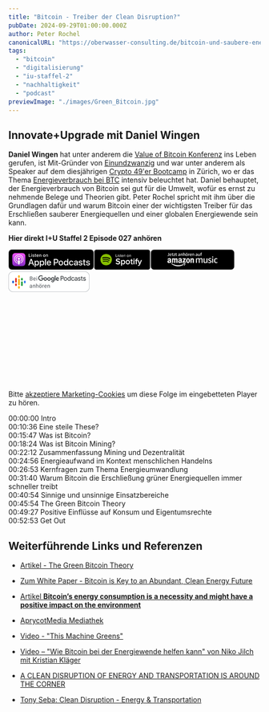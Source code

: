 ```yaml
---
title: "Bitcoin - Treiber der Clean Disruption?"
pubDate: 2024-09-29T01:00:00.000Z
author: Peter Rochel
canonicalURL: "https://oberwasser-consulting.de/bitcoin-und-saubere-energie/"
tags:
  - "bitcoin"
  - "digitalisierung"
  - "iu-staffel-2"
  - "nachhaltigkeit"
  - "podcast"
previewImage: "./images/Green_Bitcoin.jpg"
---
```


## Innovate+Upgrade mit Daniel Wingen

**Daniel Wingen** hat unter anderem die [Value of Bitcoin Konferenz](https://valueofbitcoin.com) ins Leben gerufen, ist Mit-Gründer von [Einundzwanzig](https://einundzwanzig.space) und war unter anderem als Speaker auf dem diesjährigen [Crypto 49'er Bootcamp](https://www.crypto49ers.de) in Zürich, wo er das Thema [Energieverbrauch bei BTC](https://www.youtube.com/watch?v=MjZGLoLnpoY&t=467s) intensiv beleuchtet hat. Daniel behauptet, der Energieverbrauch von Bitcoin sei gut für die Umwelt, wofür es ernst zu nehmende Belege und Theorien gibt. Peter Rochel spricht mit ihm über die Grundlagen dafür und warum Bitcoin einer der wichtigsten Treiber für das Erschließen sauberer Energiequellen und einer globalen Energiewende sein kann.

**Hier direkt I+U Staffel 2 Episode 027 anhören**

[![](images/listen-on-apple-podcast.png)](https://podcasts.apple.com/us/podcast/bitcoin-treiber-der-clean-disruption/id1354901024?i=1000538792213&itsct=podcast_box&itscg=30200&ls=1)[![](images/listen-on-spotify.png)](https://open.spotify.com/episode/0femhKakv9LhV9hCm88MZ9?si=A_dHTWhJS6u6nCb0029g0A)[![](images/ListenOn_AmazonMusic_button_Black_RGB_5X_DE-300x73.png)](https://music.amazon.de/podcasts/4838bd28-7b97-4912-80cb-de39a6c75654/episodes/941c3c1b-2ba3-4fd7-af81-c7407e13e555/innovate-upgrade-bitcoin-%E2%80%93-treiber-der-clean-disruption)[![jobs to be done podcast](images/DE_Google_Podcasts_Badge_8x-300x76.png)](https://podcasts.google.com/feed/aHR0cHM6Ly96dW04cnkucG9kY2FzdGVyLmRlL29iZXJ3YXNzZXIucnNz)

<iframe data-cookieconsent="marketing" data-cookieblock-src="https://embed.podcasts.apple.com/us/podcast/bitcoin-treiber-der-clean-disruption/id1354901024?i=1000538792213&amp;itsct=podcast_box_player&amp;itscg=30200&amp;ls=1&amp;theme=auto" height="175px" frameborder="0" sandbox="allow-forms allow-popups allow-same-origin allow-scripts allow-top-navigation-by-user-activation" allow="autoplay *; encrypted-media *;" style="width: 100%; max-width: 660px; overflow: hidden; border-top-left-radius: 10px; border-top-right-radius: 10px; border-bottom-right-radius: 10px; border-bottom-left-radius: 10px; background-color: transparent;"></iframe>

<div class="cookieconsent-optout-marketing">
  Bitte <a href="javascript:Cookiebot.renew()">akzeptiere Marketing-Cookies</a> um diese Folge im eingebetteten Player zu hören.
</div>

00:00:00 Intro<br>
00:10:36 Eine steile These?<br>
00:15:47 Was ist Bitcoin?<br>
00:18:24 Was ist Bitcoin Mining?<br>
00:22:12 Zusammenfassung Mining und Dezentralität<br>
00:24:56 Energieaufwand im Kontext menschlichen Handelns<br>
00:26:53 Kernfragen zum Thema Energieumwandlung<br>
00:31:40 Warum Bitcoin die Erschließung grüner Energiequellen immer schneller treibt<br>
00:40:54 Sinnige und unsinnige Einsatzbereiche<br>
00:45:54 The Green Bitcoin Theory<br>
00:49:27 Positive Einflüsse auf Konsum und Eigentumsrechte<br>
00:52:53 Get Out

## Weiterführende Links und Referenzen

- [Artikel - The Green Bitcoin Theory](https://philippsandner.medium.com/the-green-bitcoin-theory-how-are-bitcoin-electricity-consumption-and-green-energy-related-b541b23424ab)

- [Zum White Paper - Bitcoin is Key to an Abundant, Clean Energy Future](https://squareup.com/us/en/press/bcei-white-paper)

- [Artikel **Bitcoin’s energy consumption is a necessity and might have a positive impact on the environment**](https://medium.com/value-of-bitcoin/bitcoins-energy-consumption-is-a-necessity-and-has-positive-impact-on-the-environment-752502288082)

- [AprycotMedia Mediathek](https://aprycot.media/thek)

- [Video - "This Machine Greens"](https://www.youtube.com/watch?v=PRN4089qufw&t=553s)

- [Video – "Wie Bitcoin bei der Energiewende helfen kann" von Niko Jilch mit Kristian Kläger](https://www.youtube.com/watch?v=1NNECajlowo)

- [A CLEAN DISRUPTION OF ENERGY AND TRANSPORTATION IS AROUND THE CORNER](https://www.infrastructure-channel.com/article/-/content/a-clean-disruption-of-energy-and-transportation-is-around-the-corner)

- [Tony Seba: Clean Disruption - Energy & Transportation](https://www.youtube.com/watch?v=2b3ttqYDwF0)
